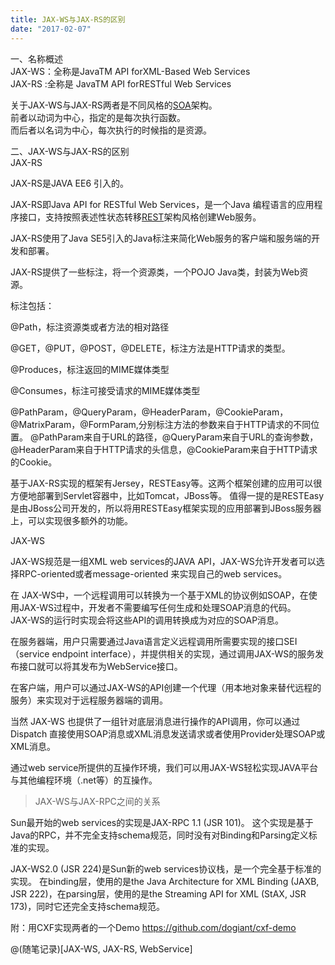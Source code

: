 ```yaml
---
title: JAX-WS与JAX-RS的区别
date: "2017-02-07"
---
```


一、名称概述  
JAX-WS：全称是JavaTM API forXML-Based Web Services  
JAX-RS :全称是 JavaTM API forRESTful Web Services  

关于JAX-WS与JAX-RS两者是不同风格的[SOA](https://www.martinfowler.com/bliki/ServiceOrientedAmbiguity.html)架构。  
前者以动词为中心，指定的是每次执行函数。  
而后者以名词为中心，每次执行的时候指的是资源。  

二、JAX-WS与JAX-RS的区别  
JAX-RS

JAX-RS是JAVA EE6 引入的。

JAX-RS即Java API for RESTful Web Services，是一个Java 编程语言的应用程序接口，支持按照表述性状态转移[REST](https://en.wikipedia.org/wiki/Representational_state_transfer)架构风格创建Web服务。

JAX-RS使用了Java SE5引入的Java标注来简化Web服务的客户端和服务端的开发和部署。

JAX-RS提供了一些标注，将一个资源类，一个POJO Java类，封装为Web资源。

标注包括：

@Path，标注资源类或者方法的相对路径

@GET，@PUT，@POST，@DELETE，标注方法是HTTP请求的类型。

@Produces，标注返回的MIME媒体类型

@Consumes，标注可接受请求的MIME媒体类型

@PathParam，@QueryParam，@HeaderParam，@CookieParam，@MatrixParam，@FormParam,分别标注方法的参数来自于HTTP请求的不同位置。
@PathParam来自于URL的路径，@QueryParam来自于URL的查询参数，@HeaderParam来自于HTTP请求的头信息，@CookieParam来自于HTTP请求的Cookie。

基于JAX-RS实现的框架有Jersey，RESTEasy等。这两个框架创建的应用可以很方便地部署到Servlet容器中，比如Tomcat，JBoss等。
值得一提的是RESTEasy是由JBoss公司开发的，所以将用RESTEasy框架实现的应用部署到JBoss服务器上，可以实现很多额外的功能。  

JAX-WS  

JAX-WS规范是一组XML web services的JAVA API，JAX-WS允许开发者可以选择RPC-oriented或者message-oriented 来实现自己的web services。  

在 JAX-WS中，一个远程调用可以转换为一个基于XML的协议例如SOAP，在使用JAX-WS过程中，开发者不需要编写任何生成和处理SOAP消息的代码。  
JAX-WS的运行时实现会将这些API的调用转换成为对应的SOAP消息。  

在服务器端，用户只需要通过Java语言定义远程调用所需要实现的接口SEI（service endpoint interface），并提供相关的实现，通过调用JAX-WS的服务发布接口就可以将其发布为WebService接口。

在客户端，用户可以通过JAX-WS的API创建一个代理（用本地对象来替代远程的服务）来实现对于远程服务器端的调用。

当然 JAX-WS 也提供了一组针对底层消息进行操作的API调用，你可以通过Dispatch 直接使用SOAP消息或XML消息发送请求或者使用Provider处理SOAP或XML消息。

通过web service所提供的互操作环境，我们可以用JAX-WS轻松实现JAVA平台与其他编程环境（.net等）的互操作。

>JAX-WS与JAX-RPC之间的关系

Sun最开始的web services的实现是JAX-RPC 1.1 (JSR 101)。
这个实现是基于Java的RPC，并不完全支持schema规范，同时没有对Binding和Parsing定义标准的实现。

JAX-WS2.0 (JSR 224)是Sun新的web services协议栈，是一个完全基于标准的实现。
在binding层，使用的是the Java Architecture for XML Binding (JAXB, JSR 222)，在parsing层，使用的是the Streaming API for XML (StAX, JSR 173)，同时它还完全支持schema规范。

附：用CXF实现两者的一个Demo
https://github.com/dogiant/cxf-demo

@(随笔记录)[JAX-WS, JAX-RS, WebService]

 
